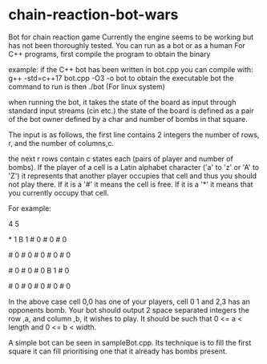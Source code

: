 # chain-reaction-bot-wars
Bot for chain reaction game
Currently the engine seems to be working but has not been thoroughly tested.
You can run as a bot or as a human
For C++ programs, first compile the program to obtain the binary

example:
if the C++ bot has been written in bot.cpp you can compile with:
g++ -std=c++17 bot.cpp -O3 -o  bot
to obtain the executable bot
the command to run is then ./bot (For linux system)

when running the bot, it takes the state of the board as input through standard input streams (cin etc.)
the state of the board is defined as a pair of the bot owner defined by a char and number of bombs in that square.

The input is as follows, the first line contains 2 integers the number of rows, r, and the number of columns,c.

the next r rows contain c states each (pairs of player and number of bombs). If the player of a cell is a Latin alphabet character ('a' to 'z' or 'A' to 'Z') it represents that another player occupies that cell and thus you should not play there. If it is a '#' it means the  cell is free. If it is a '*' it means that you currently occupy that cell.

For example:

4 5

\* 1 B 1 # 0 # 0 # 0 

\# 0 # 0 # 0 # 0 # 0 

\# 0 # 0 # 0 B 1 # 0 

\# 0 # 0 # 0 # 0 # 0 


In the above case cell 0,0 has one of your players, cell 0 1 and 2,3 has an opponents bomb.
Your bot should output 2 space separated integers the row ,a, and column ,b, it wishes to play.
It should be such that  0 <= a < length and 0 <= b < width.

A simple bot can be seen in sampleBot.cpp. Its technique is to fill the first square it can fill prioritising one that it already has bombs present.

